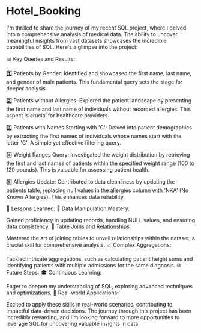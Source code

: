 # Hotel_Booking

I'm thrilled to share the journey of my recent SQL project, where I delved into a comprehensive analysis of medical data. The ability to uncover meaningful insights from vast datasets showcases the incredible capabilities of SQL. Here's a glimpse into the project:


📊 Key Queries and Results:

1️⃣ Patients by Gender:
Identified and showcased the first name, last name, and gender of male patients. This fundamental query sets the stage for deeper analysis.

2️⃣ Patients without Allergies:
Explored the patient landscape by presenting the first name and last name of individuals without recorded allergies. This aspect is crucial for healthcare providers.

3️⃣ Patients with Names Starting with 'C':
Delved into patient demographics by extracting the first names of individuals whose names start with the letter 'C'. A simple yet effective filtering query.

4️⃣ Weight Ranges Query:
Investigated the weight distribution by retrieving the first and last names of patients within the specified weight range (100 to 120 pounds). This is valuable for assessing patient health.

5️⃣ Allergies Update:
Contributed to data cleanliness by updating the patients table, replacing null values in the allergies column with 'NKA' (No Known Allergies). This enhances data reliability.

🧠 Lessons Learned:
🔄 Data Manipulation Mastery:

Gained proficiency in updating records, handling NULL values, and ensuring data consistency.
🤝 Table Joins and Relationships:

Mastered the art of joining tables to unveil relationships within the dataset, a crucial skill for comprehensive analysis.
📈 Complex Aggregations:

Tackled intricate aggregations, such as calculating patient height sums and identifying patients with multiple admissions for the same diagnosis.
🌐 Future Steps:
🎓 Continuous Learning:

Eager to deepen my understanding of SQL, exploring advanced techniques and optimizations.
🚀 Real-world Applications:

Excited to apply these skills in real-world scenarios, contributing to impactful data-driven decisions.
The journey through this project has been incredibly rewarding, and I'm looking forward to more opportunities to leverage SQL for uncovering valuable insights in data.
